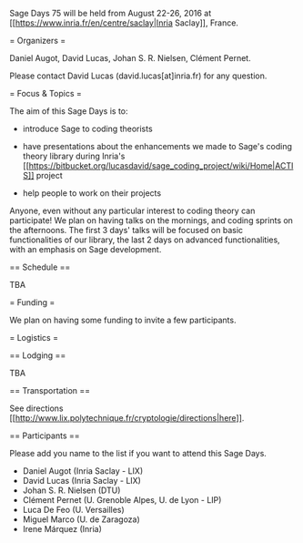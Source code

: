 Sage Days 75 will be held from August 22-26, 2016 at [[https://www.inria.fr/en/centre/saclay|Inria Saclay]], France.

= Organizers =

Daniel Augot, David Lucas, Johan S. R. Nielsen, Clément Pernet.

Please contact David Lucas (david.lucas[at]inria.fr) for any question.

= Focus & Topics =

The aim of this Sage Days is to:

 * introduce Sage to coding theorists

 * have presentations about the enhancements we made to Sage's coding theory library during Inria's [[https://bitbucket.org/lucasdavid/sage_coding_project/wiki/Home|ACTIS]] project

 * help people to work on their projects

Anyone, even without any particular interest to coding theory can participate! 
We plan on having talks on the mornings, and coding sprints on the afternoons.
The first 3 days' talks will be focused on basic functionalities of our library, the last 2 days
on advanced functionalities, with an emphasis on Sage development.

== Schedule ==

TBA

= Funding =

We plan on having some funding to invite a few participants.

= Logistics =

== Lodging ==

TBA

== Transportation ==

See directions [[http://www.lix.polytechnique.fr/cryptologie/directions|here]].

== Participants ==

Please add you name to the list if you want to attend this Sage Days.

 * Daniel Augot (Inria Saclay - LIX)
 * David Lucas (Inria Saclay - LIX)
 * Johan S. R. Nielsen (DTU)
 * Clément Pernet (U. Grenoble Alpes, U. de Lyon - LIP)
 * Luca De Feo (U. Versailles)
 * Miguel Marco (U. de Zaragoza)
 * Irene Márquez (Inria)
